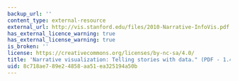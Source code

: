 ```yaml
---
backup_url: ''
content_type: external-resource
external_url: http://vis.stanford.edu/files/2010-Narrative-InfoVis.pdf
has_external_licence_warning: true
has_external_license_warning: true
is_broken: ''
license: https://creativecommons.org/licenses/by-nc-sa/4.0/
title: 'Narrative visualization: Telling stories with data." (PDF - 1.4MB)'
uid: 8c718ae7-89e2-4858-aa51-ea325194a50b
---
```

